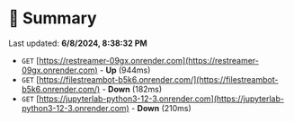 # 📖 Summary
Last updated: **6/8/2024, 8:38:32 PM**

- `GET` [https://restreamer-09gx.onrender.com](https://restreamer-09gx.onrender.com) - **Up** (944ms)
- `GET` [https://filestreambot-b5k6.onrender.com/](https://filestreambot-b5k6.onrender.com/) - **Down** (182ms)
- `GET` [https://jupyterlab-python3-12-3.onrender.com](https://jupyterlab-python3-12-3.onrender.com) - **Down** (210ms)
